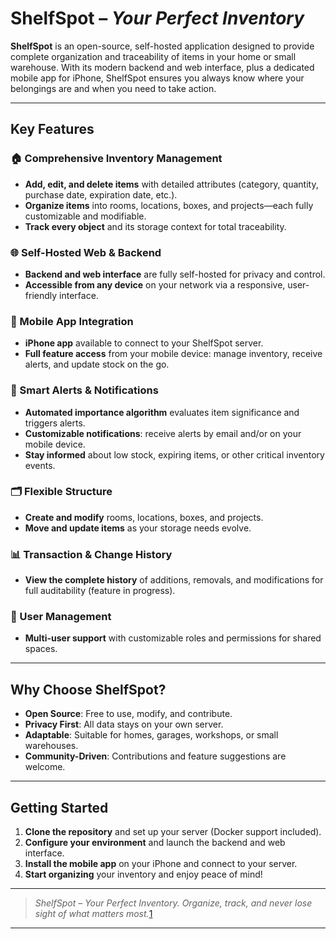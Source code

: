 # ShelfSpot – *Your Perfect Inventory*

**ShelfSpot** is an open-source, self-hosted application designed to provide complete organization and traceability of items in your home or small warehouse. With its modern backend and web interface, plus a dedicated mobile app for iPhone, ShelfSpot ensures you always know where your belongings are and when you need to take action.

---

## Key Features

### 🏠 Comprehensive Inventory Management
- **Add, edit, and delete items** with detailed attributes (category, quantity, purchase date, expiration date, etc.).
- **Organize items** into rooms, locations, boxes, and projects—each fully customizable and modifiable.
- **Track every object** and its storage context for total traceability.

### 🌐 Self-Hosted Web & Backend
- **Backend and web interface** are fully self-hosted for privacy and control.
- **Accessible from any device** on your network via a responsive, user-friendly interface.

### 📱 Mobile App Integration
- **iPhone app** available to connect to your ShelfSpot server.
- **Full feature access** from your mobile device: manage inventory, receive alerts, and update stock on the go.

### 🔔 Smart Alerts & Notifications
- **Automated importance algorithm** evaluates item significance and triggers alerts.
- **Customizable notifications**: receive alerts by email and/or on your mobile device.
- **Stay informed** about low stock, expiring items, or other critical inventory events.

### 🗂️ Flexible Structure
- **Create and modify** rooms, locations, boxes, and projects.
- **Move and update items** as your storage needs evolve.

### 📊 Transaction & Change History
- **View the complete history** of additions, removals, and modifications for full auditability (feature in progress).

### 👥 User Management
- **Multi-user support** with customizable roles and permissions for shared spaces.

---

## Why Choose ShelfSpot?

- **Open Source**: Free to use, modify, and contribute.
- **Privacy First**: All data stays on your own server.
- **Adaptable**: Suitable for homes, garages, workshops, or small warehouses.
- **Community-Driven**: Contributions and feature suggestions are welcome.

---

## Getting Started

1. **Clone the repository** and set up your server (Docker support included).
2. **Configure your environment** and launch the backend and web interface.
3. **Install the mobile app** on your iPhone and connect to your server.
4. **Start organizing** your inventory and enjoy peace of mind!

---

> *ShelfSpot – Your Perfect Inventory. Organize, track, and never lose sight of what matters most.*[1][5]

---

[1]: https://github.com/ogb4n/ShelfSpot
[5]: https://github.com/ogb4n/shelfspot
